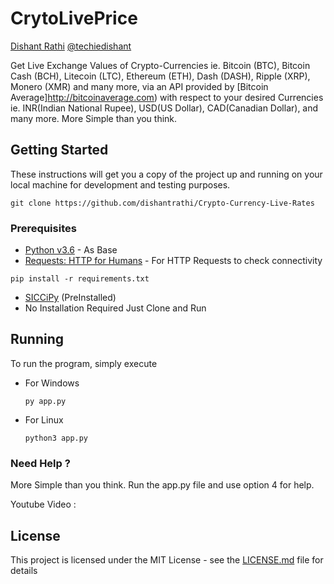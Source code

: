 # CrytoLivePrice

[Dishant Rathi](https://www.dishantrathi.tk)  [@techiedishant](https://www.twitter.com/techiedishant) 

Get Live Exchange Values of Crypto-Currencies ie. Bitcoin (BTC), Bitcoin Cash (BCH), Litecoin (LTC), Ethereum (ETH), Dash (DASH), Ripple (XRP), Monero (XMR) and many more, via an API provided by [Bitcoin Average]http://bitcoinaverage.com) with respect to your desired Currencies ie. INR(Indian National Rupee), USD(US Dollar), CAD(Canadian Dollar), and many more.
More Simple than you think.

## Getting Started

These instructions will get you a copy of the project up and running on your local machine for development and testing purposes. 

```
git clone https://github.com/dishantrathi/Crypto-Currency-Live-Rates
```

### Prerequisites

* [Python v3.6](https://www.python.org/) - As Base
* [Requests: HTTP for Humans](http://docs.python-requests.org/en/master/) - For HTTP Requests to check connectivity
```
pip install -r requirements.txt
```
* [SICCiPy](https://github.com/dishantrathi/SICCiPy) (PreInstalled)
* No Installation Required Just Clone and Run

## Running

To run the program, simply execute

* For Windows
    ```
    py app.py
    ```
* For Linux
    ```
    python3 app.py
    ```

### Need Help ?

More Simple than you think. Run the app.py file and use option 4 for help.

Youtube Video : 

## License

This project is licensed under the MIT License - see the [LICENSE.md](LICENSE.md) file for details
